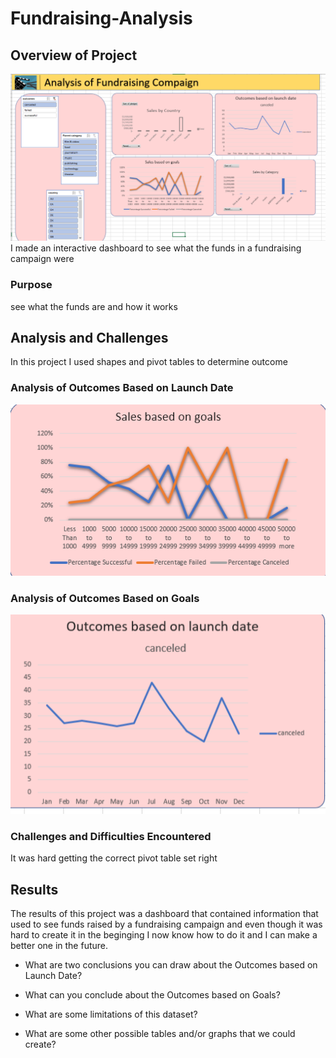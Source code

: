 # Fundraising-Analysis
## Overview of Project
![outcome by launch date](resources/Dashboard.png)
I made an interactive dashboard to see what the funds in a fundraising campaign were
### Purpose
see what the funds are and how it works
## Analysis and Challenges
In this project I used shapes and pivot tables to determine outcome

### Analysis of Outcomes Based on Launch Date
![outcome by launch date](resources/outcomes_ID.png)
### Analysis of Outcomes Based on Goals
![outcome by goals](resources/outcomes_goal.png)
### Challenges and Difficulties Encountered
It was hard getting the correct pivot table set right
## Results
The results of this project was a dashboard that contained information that used to see funds raised by a fundraising campaign and even though it was hard to create it in the beginging I now know how to do it and I can make a better one in the future.
- What are two conclusions you can draw about the Outcomes based on Launch Date?

- What can you conclude about the Outcomes based on Goals?

- What are some limitations of this dataset?

- What are some other possible tables and/or graphs that we could create?
 
